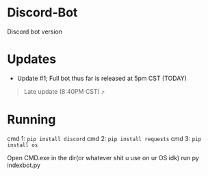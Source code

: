 # Discord-Bot
Discord bot version

# Updates
  - Update #1; Full bot thus far is released at 5pm CST (TODAY)
  > Late update (8:40PM CST) ⤴️

# Running
cmd 1: `pip install discord`
cmd 2: `pip install requests`
cmd 3: `pip install os`

Open CMD.exe in the dir(or whatever shit u use on ur OS idk) run py indexbot.py
